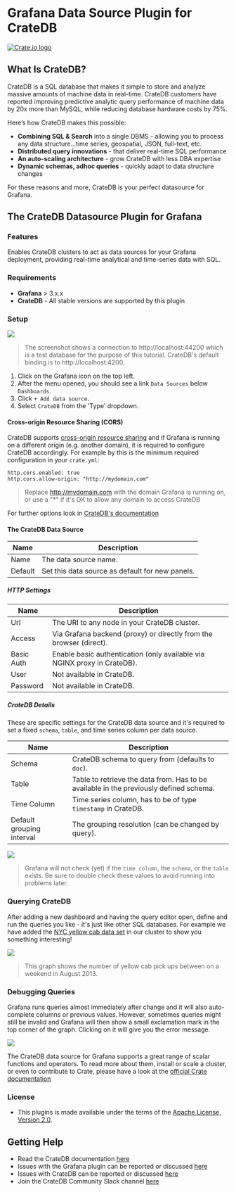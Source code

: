 # Grafana Data Source Plugin for CrateDB

[![Crate.io logo](https://raw.githubusercontent.com/raintank/crate-datasource/master/crate-logo.png)](https://crate.io)


## What Is CrateDB?
CrateDB is a SQL database that makes it simple to store and analyze
massive amounts of machine data in real-time. CrateDB customers have
reported improving predictive analytic query performance of machine
data by 20x more than MySQL, while reducing database hardware costs by
75%.

Here’s how CrateDB makes this possible:

- **Combining SQL & Search** into a single DBMS - allowing you to process any data structure...time series, geospatial, JSON, full-text, etc.
- **Distributed query innovations** - that deliver real-time SQL performance
- **An auto-scaling architecture** - grow CrateDB with less DBA expertise
- **Dynamic schemas, adhoc queries** - quickly adapt to data structure changes

For these reasons and more, CrateDB is your perfect datasource for Grafana.

## The CrateDB Datasource Plugin for Grafana

### Features
Enables CrateDB clusters to act as data sources for your Grafana deployment, providing real-time analytical and time-series data with SQL.

### Requirements
- **Grafana** > 3.x.x
- **CrateDB** - All stable versions are supported by this plugin

### Setup
![](https://raw.githubusercontent.com/raintank/crate-datasource/master/src/img/crate-datasource-add-src.png)

  > The screenshot shows a connection to http://localhost:44200 which is a test database for the purpose of this tutorial. CrateDB's default binding is to http://localhost:4200.

1. Click on the Grafana icon on the top left.
2. After the menu opened, you should see a link `Data Sources` below `Dashboards`.
3. Click `+ Add data source`.
4. Select `CrateDB` from the 'Type' dropdown.

#### Cross-origin Resource Sharing (CORS)

CrateDB supports [cross-origin resource sharing](https://developer.mozilla.org/en-US/docs/Web/HTTP/Access_control_CORS) and if Grafana is running on a different origin (e.g. another domain), it is required to configure CrateDB accordingly. For example by this is the minimum required configuration in your `crate.yml`:
```
http.cors.enabled: true
http.cors.allow-origin: "http://mydomain.com"
```
> Replace http://mydomain.com with the domain Grafana is running on, or use a "*" if it's OK to allow any domain to access CrateDB

For further options look in [CrateDB's documentation](https://crate.io/docs/reference/en/latest/configuration.html#cross-origin-resource-sharing-cors)

#### The CrateDB Data Source

Name | Description
------------ | -------------
Name | The data source name.
Default | Set this data source as default for new panels.

##### HTTP Settings

Name | Description
------------ | -------------
Url | The URI to any node in your CrateDB cluster.
Access | Via Grafana backend (proxy) or directly from the browser (direct).
Basic Auth | Enable basic authentication (only available via NGINX proxy in CrateDB).
User | Not available in CrateDB.
Password | Not available in CrateDB.

##### CrateDB Details

These are specific settings for the CrateDB data source and it's required to set a fixed `schema`,  `table`, and time series column per data source.

Name | Description
------------ | -------------
Schema | CrateDB schema to query from (defaults to `doc`).
Table | Table to retrieve the data from. Has to be available in the previously defined schema.
Time Column | Time series column, has to be of type `timestamp` in CrateDB.
Default grouping interval | The grouping resolution (can be changed by query).

![](https://raw.githubusercontent.com/raintank/crate-datasource/master/src/img/crate-datasource-nonvalidation.png)

> Grafana will not check (yet) if the `time column`, the `schema`, or the `table` exists. Be sure to double check these values to avoid running into problems later.

### Querying CrateDB

After adding a new dashboard and having the query editor open, define and run the queries you like - it's just like other SQL databases. For example we have added the [NYC yellow cab data set](http://www.nyc.gov/html/tlc/html/about/trip_record_data.shtml) in our cluster to show you something interesting!

![](https://raw.githubusercontent.com/raintank/crate-datasource/master/src/img/crate-datasource-graph.png)

> This graph shows the number of yellow cab pick ups between on a weekend in August 2013.

### Debugging Queries

Grafana runs queries almost immediately after change and it will also auto-complete columns or previous values. However, sometimes queries might still be invalid and Grafana will then show a small exclamation mark in the top corner of the graph. Clicking on it will give you the error message.

![](https://raw.githubusercontent.com/raintank/crate-datasource/master/src/img/crate-datasource-error.png)

The CrateDB data source for Grafana supports a great range of scalar functions and operators. To read more about them, install or scale a cluster, or even to contribute to Crate, please have a look at the [official Crate documentation](https://crate.io/docs)

### License
- This plugins is made available under the terms of the [Apache License, Version 2.0](https://github.com/crate/crate-datasource/blob/master/LICENSE).

## Getting Help

- Read the CrateDB documentation [here](https://crate.io/docs)
- Issues with the Grafana plugin can be reported or discussed [here](https://github.com/raintank/crate-datasource/issues)
- Issues with CrateDB can be reported or discussed [here](https://github.com/crate/crate/issues)
- Join the CrateDB Community Slack channel [here](https://crate.io/docs/support/slackin/)
